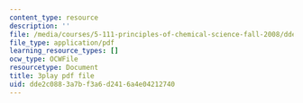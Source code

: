 ```yaml
---
content_type: resource
description: ''
file: /media/courses/5-111-principles-of-chemical-science-fall-2008/dde2c0883a7bf3a6d2416a4e04212740_Ey25vULQ6YM.pdf
file_type: application/pdf
learning_resource_types: []
ocw_type: OCWFile
resourcetype: Document
title: 3play pdf file
uid: dde2c088-3a7b-f3a6-d241-6a4e04212740
---
```


